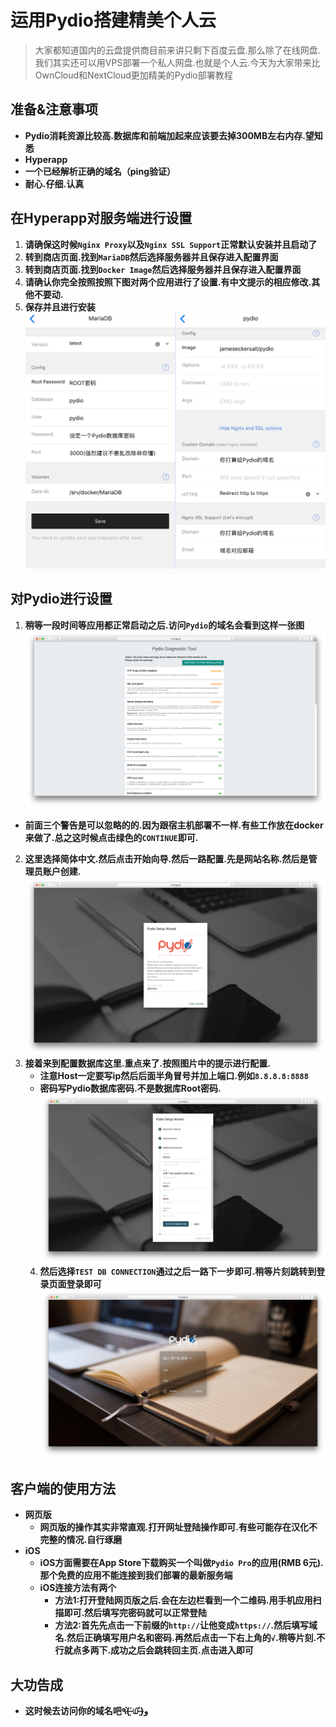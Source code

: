 # 运用Pydio搭建精美个人云




> 大家都知道国内的云盘提供商目前来讲只剩下百度云盘.那么除了在线网盘.我们其实还可以用VPS部署一个私人网盘.也就是个人云.今天为大家带来比OwnCloud和NextCloud更加精美的Pydio部署教程


## 准备&注意事项

* **Pydio消耗资源比较高.数据库和前端加起来应该要去掉300MB左右内存.望知悉**
* **Hyperapp**
* **一个已经解析正确的域名（ping验证）**
* **耐心.仔细.认真**

## 在Hyperapp对服务端进行设置

1. **请确保这时候`Nginx Proxy`以及`Nginx SSL Support`正常默认安装并且启动了**
2. **转到商店页面.找到`MariaDB`然后选择服务器并且保存进入配置界面**
3. **转到商店页面.找到`Docker Image`然后选择服务器并且保存进入配置界面**
4. **请确认你完全按照按照下图对两个应用进行了设置.有中文提示的相应修改.其他不要动.**
5. **保存并且进行安装**
   ![IMG_1927](./images/pydio-1.jpg)

## 对Pydio进行设置

1. **稍等一段时间等应用都正常启动之后.访问`Pydio`的域名会看到这样一张图**
   ![pydio-2](./images/pydio-2.jpg)
* **前面三个警告是可以忽略的的.因为跟宿主机部署不一样.有些工作放在docker来做了.总之这时候点击绿色的`CONTINUE`即可.**
2. **这里选择简体中文.然后点击开始向导.然后一路配置.先是网站名称.然后是管理员账户创建.**
   ![pydio-2](./images/pydio-3.jpg)  
3. **接着来到配置数据库这里.重点来了.按照图片中的提示进行配置.**
   * **注意Host一定要写ip然后后面半角冒号并加上端口.例如`8.8.8.8:8888`**
   * **密码写Pydio数据库密码.不是数据库Root密码.**
     ![pydio-2](./images/pydio-4.jpg) 
   4. **然后选择`TEST DB CONNECTION`通过之后一路下一步即可.稍等片刻跳转到登录页面登录即可**
     ![pydio-5](./images/pydio-5.jpg)

## 客户端的使用方法

* **网页版**
  * **网页版的操作其实非常直观.打开网址登陆操作即可.有些可能存在汉化不完整的情况.自行琢磨**
* **iOS**
  * **iOS方面需要在App Store下载购买一个叫做`Pydio Pro`的应用(RMB 6元).那个免费的应用不能连接到我们部署的最新服务端**
  * **iOS连接方法有两个**
    * **方法1:打开登陆网页版之后.会在左边栏看到一个二维码.用手机应用扫描即可.然后填写完密码就可以正常登陆**
    * **方法2:首先先点击一下前缀的`http://`让他变成`https://`.然后填写域名.然后正确填写用户名和密码.再然后点击一下右上角的`√`.稍等片刻.不行就点多两下.成功之后会跳转回主页.点击进入即可**

## 大功告成

* **这时候去访问你的域名吧٩(˃̶͈̀௰˂̶͈́)و**

